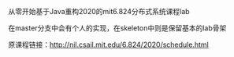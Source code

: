 从零开始基于Java重构2020的mit6.824分布式系统课程lab

在master分支中会有个人的实现，在skeleton中则是保留基本的lab骨架

原课程链接：http://nil.csail.mit.edu/6.824/2020/schedule.html
